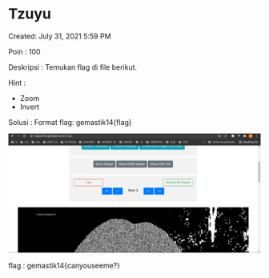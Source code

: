 # Tzuyu

Created: July 31, 2021 5:59 PM

Poin : 100

Deskripsi : Temukan flag di file berikut.

Hint : 
- Zoom
- Invert

Solusi : 
Format flag: gemastik14{flag}

![Tzuyu%2053cf611d8cf44b64903acafff036ff97/Untitled.png](Tzuyu%2053cf611d8cf44b64903acafff036ff97/Untitled.png)

flag : gemastik14{canyouseeme?}
